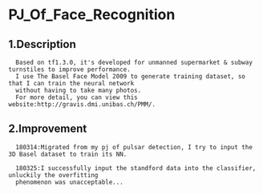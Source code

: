 PJ_Of_Face_Recognition
====
1.Description
----
      Based on tf1.3.0, it's developed for unmanned supermarket & subway turnstiles to improve performance.
      I use The Basel Face Model 2009 to generate training dataset, so that I can train the neural network 
      without having to take many photos.
      For more detail, you can view this website:http://gravis.dmi.unibas.ch/PMM/.
2.Improvement
----
      180314:Migrated from my pj of pulsar detection, I try to input the 3D Basel dataset to train its NN.
      
      180325:I successfully input the standford data into the classifier, unluckily the overfitting 
      phenomenon was unacceptable...
